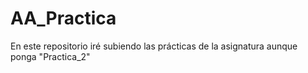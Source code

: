 # AA_Practica
En este repositorio iré subiendo las prácticas de la asignatura aunque ponga "Practica_2"
